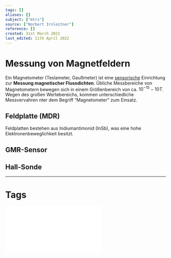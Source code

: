 ```yaml
---
tags: []
aliases: []
subject: ["mtrs"]
source: ["Norbert Irnleitner"]
reference: []
created: 31st March 2022
last_edited: 11th April 2022
---
```


# Messung von Magnetfeldern
Ein Magnetometer (Teslameter, Gaußmeter) ist eine [sensorische](Sensorik.md) Einrichtung zur **Messung magnetischer Flussdichten**. Übliche Messbereiche von Magnetometern bewegen sich in einem Größenbereich von ca. $10^{-15}-10T$. Wegen des großen Wertebereichs, kommen unterschiedliche Messvervahren nter dem Begriff “Magnetometer” zum Einsatz.
## Feldplatte (MDR)
Feldplatten bestehen aus Indiumantimonid (InSb), was eine hohe Elektronenbeweglichkeit besitzt.
## GMR-Sensor
## Hall-Sonde
---
# Tags
![MTRS23_02a_Sensorik](assets/MTRS23_02a_Sensorik.pdf)